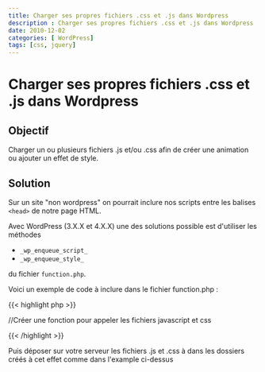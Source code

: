 ```yaml
---
title: Charger ses propres fichiers .css et .js dans Wordpress
description : Charger ses propres fichiers .css et .js dans Wordpress
date: 2010-12-02
categories: [ WordPress]
tags: [css, jquery]
---
```


# Charger ses propres fichiers .css et .js dans Wordpress

## Objectif
Charger un ou plusieurs fichiers .js et/ou .css afin de créer une animation ou ajouter un effet de style.

## Solution

Sur un site "non wordpress" on pourrait inclure nos scripts entre les balises `<head>` de notre page HTML.

Avec WordPress (3.X.X et 4.X.X) une des solutions possible est d'utiliser les méthodes

- `_wp_enqueue_script_`
- `_wp_enqueue_style_`

du fichier `function.php`.

Voici un exemple de code à inclure dans le fichier function.php :

{{< highlight php >}}

//Créer une fonction pour appeler les fichiers javascript et css
<?php function load_my_files() {   
  // Charger les fichiers SAUF sur l'administration du site
  if (!is_admin()) {
    //Load js files
    wp_enqueue_script('script1', '/wp-content/themes/custom_theme/js/script1.js');
    wp_enqueue_script('script2', '/wp-content/themes/custom_theme/js/script2.js');
    //Load css files
    wp_enqueue_style('style2', '/wp-content/themes/custom_theme/css/style2.css');
    wp_enqueue_style('style1', '/wp-content/themes/custom_theme/css/style1.css');
      }
    }
    // Charger notre fonction à l'initialisation
    add_action('init', 'load_my_files');
    ?>
{{< /highlight >}}


Puis déposer sur votre serveur les fichiers .js et .css à dans les dossiers créés à cet effet comme dans l'example ci-dessus
